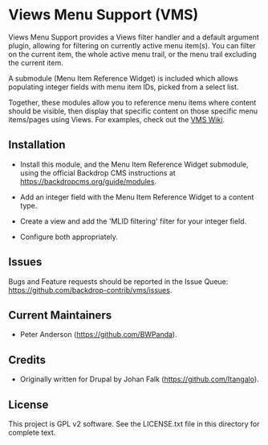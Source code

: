 Views Menu Support (VMS)
========================

Views Menu Support provides a Views filter handler and a default argument
plugin, allowing for filtering on currently active menu item(s). You can filter
on the current item, the whole active menu trail, or the menu trail excluding
the current item.

A submodule (Menu Item Reference Widget) is included which allows populating
integer fields with menu item IDs, picked from a select list.

Together, these modules allow you to reference menu items where content should
be visible, then display that specific content on those specific menu
items/pages using Views. For examples, check out the
[VMS Wiki](https://github.com/backdrop-contrib/vms/wiki/Example-setup).

Installation
------------

- Install this module, and the Menu Item Reference Widget submodule, using the
  official Backdrop CMS instructions at https://backdropcms.org/guide/modules.

- Add an integer field with the Menu Item Reference Widget to a content type.

- Create a view and add the 'MLID filtering' filter for your integer field.

- Configure both appropriately.

Issues
------

Bugs and Feature requests should be reported in the Issue Queue:
https://github.com/backdrop-contrib/vms/issues.

Current Maintainers
-------------------

- Peter Anderson (https://github.com/BWPanda).

Credits
-------

- Originally written for Drupal by Johan Falk (https://github.com/Itangalo).

License
-------

This project is GPL v2 software. See the LICENSE.txt file in this directory for
complete text.


